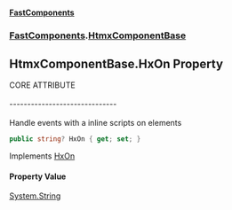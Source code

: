 #### [FastComponents](FastComponents.md 'FastComponents')
### [FastComponents](FastComponents.md 'FastComponents').[HtmxComponentBase](FastComponents.HtmxComponentBase.md 'FastComponents.HtmxComponentBase')

## HtmxComponentBase.HxOn Property

CORE ATTRIBUTE<br/>  
------------------------------<br/>  
Handle events with a inline scripts on elements

```csharp
public string? HxOn { get; set; }
```

Implements [HxOn](FastComponents.IHxCoreAttributes.HxOn.md 'FastComponents.IHxCoreAttributes.HxOn')

#### Property Value
[System.String](https://docs.microsoft.com/en-us/dotnet/api/System.String 'System.String')